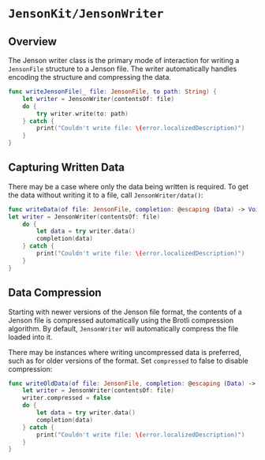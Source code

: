 # ``JensonKit/JensonWriter``

## Overview

The Jenson writer class is the primary mode of interaction for writing a ``JensonFile`` structure to a Jenson file. The
writer automatically handles encoding the structure and compressing the data.

```swift
func writeJensonFile(_ file: JensonFile, to path: String) {
    let writer = JensonWriter(contentsOf: file)
    do {
        try writer.write(to: path)
    } catch {
        print("Couldn't write file: \(error.localizedDescription)")
    }
}
```

## Capturing Written Data

There may be a case where only the data being written is required. To get the data without writing it to a file, call
``JensonWriter/data()``:

```swift
func writeData(of file: JensonFile, completion: @escaping (Data) -> Void) {
let writer = JensonWriter(contentsOf: file)
    do {
        let data = try writer.data()
        completion(data)
    } catch {
        print("Couldn't write file: \(error.localizedDescription)")
    }
}
```

## Data Compression

Starting with newer versions of the Jenson file format, the contents of a Jenson file is compressed automatically using
the Brotli compression algorithm. By default, ``JensonWriter`` will automatically compress the file loaded into it.

There may be instances where writing uncompressed data is preferred, such as for older versions of the format. Set
``compressed`` to false to disable compression:

```swift
func writeOldData(of file: JensonFile, completion: @escaping (Data) -> Void) {
    let writer = JensonWriter(contentsOf: file)
    writer.compressed = false
    do {
        let data = try writer.data()
        completion(data)
    } catch {
        print("Couldn't write file: \(error.localizedDescription)")
    }
}
```
